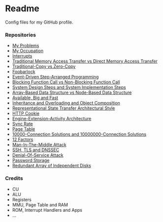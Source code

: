 # Readme
Config files for my GitHub profile.

### Repositories
- [My Problems](https://github.com/hcpty/my-problems)
- [My Occupation](https://github.com/hcpty/my-occupation)
- [Interrupts](https://github.com/hcpty/interrupts)
- [Traditional Memory Access Transfer vs Direct Memory Access Transfer](https://github.com/hcpty/traditional-memory-access-transfer-vs-direct-memory-access-transfer)
- [Traditional-Copy vs Zero-Copy](https://github.com/hcpty/traditional-copy-vs-zero-copy)
- [Foobarlock](https://github.com/hcpty/foobarlock)
- [Event-Driven Step-Arranged Programming](https://github.com/hcpty/event-driven-step-arranged-programming)
- [Blocking Function Call vs Non-Blocking Function Call](https://github.com/hcpty/blocking-function-call-vs-non-blocking-function-call)
- [System Design Steps and System Implementation Steps](https://github.com/hcpty/system-design-steps-and-system-implementation-steps)
- [Array-Based Data Structure vs Node-Based Data Structure](https://github.com/hcpty/array-based-data-structure-vs-node-based-data-structure)
- [Available, Big and Fast](https://github.com/hcpty/available-big-and-fast)
- [Inheritance and Overloading and Object Composition](https://github.com/hcpty/inheritance-and-overloading-and-object-composition)
- [Representational State Transfer Architectural Style](https://github.com/hcpty/representational-state-transfer-architectural-style)
- [HTTP Cookie](https://github.com/hcpty/http-cookie)
- [Engine-Extension-Activity Architecture](https://github.com/hcpty/engine-extension-activity-architecture)
- [Sync Rate](https://github.com/hcpty/sync-rate)
- [Page Table](https://github.com/hcpty/page-table)
- [10000-Connection Solutions and 10000000-Connection Solutions](https://github.com/hcpty/10000-connection-solutions-and-10000000-connection-solutions)
- [12 Factors](https://github.com/hcpty/12-factors)
- [Man-In-The-Middle Attack](https://github.com/hcpty/man-in-the-middle-attack)
- [SSH, TLS and DNSSEC](https://github.com/hcpty/ssh-tls-and-dnssec)
- [Denial-Of-Service Attack](https://github.com/hcpty/denial-of-service-attack)
- [Password Storage](https://github.com/hcpty/password-storage)
- [Redundant Array of Independent Disks](https://github.com/hcpty/redundant-array-of-independent-disks)

### Credits
- CU
- ALU
- Registers
- MMU, Page Table and RAM
- ROM, Interrupt Handlers and Apps
- ...
